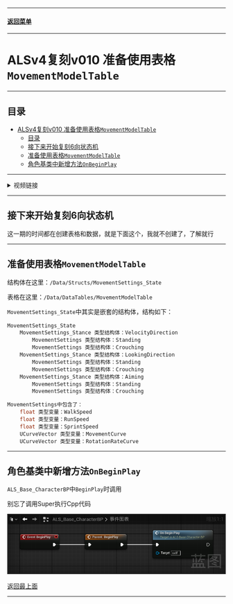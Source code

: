 
------

#### [返回菜单](../ALS_Menu.md)

------

# ALSv4复刻v010 准备使用表格`MovementModelTable`

------

## 目录

- [ALSv4复刻v010 准备使用表格`MovementModelTable`](#alsv4复刻v010-准备使用表格movementmodeltable)
	- [目录](#目录)
	- [接下来开始复刻6向状态机](#接下来开始复刻6向状态机)
	- [准备使用表格`MovementModelTable`](#准备使用表格movementmodeltable)
	- [角色基类中新增方法`OnBeginPlay`](#角色基类中新增方法onbeginplay)


------

<details>
<summary>视频链接</summary>

> [高级运动系统解耦和复刻第十期_哔哩哔哩_bilibili](https://www.bilibili.com/video/BV1ja41197XQ?share_source=copy_web&vd_source=ccfefcf8d65f5d070c57cddf34c94047&spm_id_from=333.788.videopod.episodes&p=13)

------

</details>

------

## 接下来开始复刻6向状态机

这一期的时间都在创建表格和数据，就是下面这个，我就不创建了，了解就行

------

## 准备使用表格`MovementModelTable`

结构体在这里：`/Data/Structs/MovementSettings_State`

表格在这里：`/Data/DataTables/MovementModelTable`

`MovementSettings_State`中其实是嵌套的结构体，结构如下：

```cpp
MovementSettings_State
	MovementSettings_Stance 类型结构体：VelocityDirection
		MovementSettings 类型结构体：Standing
		MovementSettings 类型结构体：Crouching
	MovementSettings_Stance 类型结构体：LookingDirection
		MovementSettings 类型结构体：Standing
		MovementSettings 类型结构体：Crouching
	MovementSettings_Stance 类型结构体：Aiming
		MovementSettings 类型结构体：Standing
		MovementSettings 类型结构体：Crouching
```

```CPP
MovementSettings中包含了：
	float 类型变量：WalkSpeed
	float 类型变量：RunSpeed
	float 类型变量：SprintSpeed
	UCurveVector 类型变量：MovementCurve
	UCurveVector 类型变量：RotationRateCurve
```

------

## 角色基类中新增方法`OnBeginPlay`

`ALS_Base_CharacterBP`中`BeginPlay`时调用

别忘了调用Super执行Cpp代码

![BPGraphScreenshot_2025Y-08M-22D-18h-43m-52s-620_00](./Image/ALSv4Reproduce_v010/BPGraphScreenshot_2025Y-08M-22D-18h-43m-52s-620_00.png)

[返回最上面](#返回菜单)

___________________________________________________________________________________________

